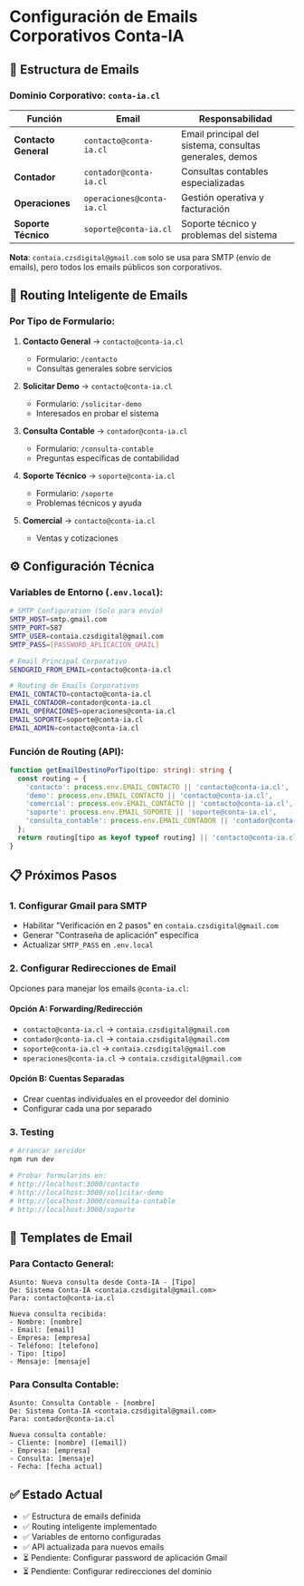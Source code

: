# Configuración de Emails Corporativos Conta-IA

## 📧 Estructura de Emails

### Dominio Corporativo: `conta-ia.cl`

| Función | Email | Responsabilidad |
|---------|-------|-----------------|
| **Contacto General** | `contacto@conta-ia.cl` | Email principal del sistema, consultas generales, demos |
| **Contador** | `contador@conta-ia.cl` | Consultas contables especializadas |
| **Operaciones** | `operaciones@conta-ia.cl` | Gestión operativa y facturación |
| **Soporte Técnico** | `soporte@conta-ia.cl` | Soporte técnico y problemas del sistema |

**Nota**: `contaia.czsdigital@gmail.com` solo se usa para SMTP (envío de emails), pero todos los emails públicos son corporativos.

## 🚀 Routing Inteligente de Emails

### Por Tipo de Formulario:

1. **Contacto General** → `contacto@conta-ia.cl`
   - Formulario: `/contacto`
   - Consultas generales sobre servicios

2. **Solicitar Demo** → `contacto@conta-ia.cl`
   - Formulario: `/solicitar-demo`
   - Interesados en probar el sistema

3. **Consulta Contable** → `contador@conta-ia.cl`
   - Formulario: `/consulta-contable`
   - Preguntas específicas de contabilidad

4. **Soporte Técnico** → `soporte@conta-ia.cl`
   - Formulario: `/soporte`
   - Problemas técnicos y ayuda

5. **Comercial** → `contacto@conta-ia.cl`
   - Ventas y cotizaciones

## ⚙️ Configuración Técnica

### Variables de Entorno (`.env.local`):
```bash
# SMTP Configuration (Solo para envío)
SMTP_HOST=smtp.gmail.com
SMTP_PORT=587
SMTP_USER=contaia.czsdigital@gmail.com
SMTP_PASS=[PASSWORD_APLICACION_GMAIL]

# Email Principal Corporativo
SENDGRID_FROM_EMAIL=contacto@conta-ia.cl

# Routing de Emails Corporativos
EMAIL_CONTACTO=contacto@conta-ia.cl
EMAIL_CONTADOR=contador@conta-ia.cl
EMAIL_OPERACIONES=operaciones@conta-ia.cl
EMAIL_SOPORTE=soporte@conta-ia.cl
EMAIL_ADMIN=contacto@conta-ia.cl
```

### Función de Routing (API):
```typescript
function getEmailDestinoPorTipo(tipo: string): string {
  const routing = {
    'contacto': process.env.EMAIL_CONTACTO || 'contacto@conta-ia.cl',
    'demo': process.env.EMAIL_CONTACTO || 'contacto@conta-ia.cl',
    'comercial': process.env.EMAIL_CONTACTO || 'contacto@conta-ia.cl',
    'soporte': process.env.EMAIL_SOPORTE || 'soporte@conta-ia.cl',
    'consulta_contable': process.env.EMAIL_CONTADOR || 'contador@conta-ia.cl'
  };
  return routing[tipo as keyof typeof routing] || 'contacto@conta-ia.cl';
}
```

## 📋 Próximos Pasos

### 1. Configurar Gmail para SMTP
- Habilitar "Verificación en 2 pasos" en `contaia.czsdigital@gmail.com`
- Generar "Contraseña de aplicación" específica
- Actualizar `SMTP_PASS` en `.env.local`

### 2. Configurar Redirecciones de Email
Opciones para manejar los emails `@conta-ia.cl`:

#### Opción A: Forwarding/Redirección
- `contacto@conta-ia.cl` → `contaia.czsdigital@gmail.com`
- `contador@conta-ia.cl` → `contaia.czsdigital@gmail.com`
- `soporte@conta-ia.cl` → `contaia.czsdigital@gmail.com`
- `operaciones@conta-ia.cl` → `contaia.czsdigital@gmail.com`

#### Opción B: Cuentas Separadas
- Crear cuentas individuales en el proveedor del dominio
- Configurar cada una por separado

### 3. Testing
```bash
# Arrancar servidor
npm run dev

# Probar formularios en:
# http://localhost:3000/contacto
# http://localhost:3000/solicitar-demo
# http://localhost:3000/consulta-contable
# http://localhost:3000/soporte
```

## 🔧 Templates de Email

### Para Contacto General:
```
Asunto: Nueva consulta desde Conta-IA - [Tipo]
De: Sistema Conta-IA <contaia.czsdigital@gmail.com>
Para: contacto@conta-ia.cl

Nueva consulta recibida:
- Nombre: [nombre]
- Email: [email]
- Empresa: [empresa]
- Teléfono: [telefono]
- Tipo: [tipo]
- Mensaje: [mensaje]
```

### Para Consulta Contable:
```
Asunto: Consulta Contable - [nombre]
De: Sistema Conta-IA <contaia.czsdigital@gmail.com>
Para: contador@conta-ia.cl

Nueva consulta contable:
- Cliente: [nombre] ([email])
- Empresa: [empresa]
- Consulta: [mensaje]
- Fecha: [fecha actual]
```

## ✅ Estado Actual
- ✅ Estructura de emails definida
- ✅ Routing inteligente implementado
- ✅ Variables de entorno configuradas
- ✅ API actualizada para nuevos emails
- ⏳ Pendiente: Configurar password de aplicación Gmail
- ⏳ Pendiente: Configurar redirecciones del dominio
